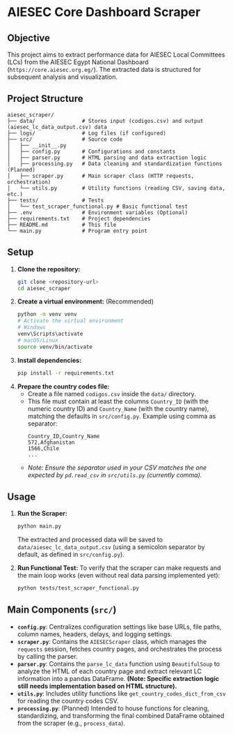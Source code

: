 # AIESEC Core Dashboard Scraper

## Objective

This project aims to extract performance data for AIESEC Local Committees (LCs) from the AIESEC Egypt National Dashboard (`https://core.aiesec.org.eg/`). The extracted data is structured for subsequent analysis and visualization.

## Project Structure

```
aiesec_scraper/
├── data/               # Stores input (codigos.csv) and output (aiesec_lc_data_output.csv) data
├── logs/               # Log files (if configured)
├── src/                # Source code
│   ├── __init__.py
│   ├── config.py       # Configurations and constants
│   ├── parser.py       # HTML parsing and data extraction logic
│   ├── processing.py   # Data cleaning and standardization functions (Planned)
│   ├── scraper.py      # Main scraper class (HTTP requests, orchestration)
│   └── utils.py        # Utility functions (reading CSV, saving data, etc.)
├── tests/              # Tests
│   └── test_scraper_functional.py # Basic functional test
├── .env                # Environment variables (Optional)
├── requirements.txt    # Project dependencies
├── README.md           # This file
└── main.py             # Program entry point
```

## Setup

1.  **Clone the repository:**
    ```bash
    git clone <repository-url>
    cd aiesec_scraper
    ```
2.  **Create a virtual environment:** (Recommended)
    ```bash
    python -m venv venv
    # Activate the virtual environment
    # Windows
    venv\Scripts\activate
    # macOS/Linux
    source venv/bin/activate
    ```
3.  **Install dependencies:**
    ```bash
    pip install -r requirements.txt
    ```
4.  **Prepare the country codes file:**
    *   Create a file named `codigos.csv` inside the `data/` directory.
    *   This file must contain at least the columns `Country_ID` (with the numeric country ID) and `Country_Name` (with the country name), matching the defaults in `src/config.py`. Example using comma as separator:
        ```csv
        Country_ID,Country_Name
        572,Afghanistan
        1566,Chile
        ...
        ```
    *   *Note: Ensure the separator used in your CSV matches the one expected by `pd.read_csv` in `src/utils.py` (currently comma).* 

## Usage

1.  **Run the Scraper:**
    ```bash
    python main.py
    ```
    The extracted and processed data will be saved to `data/aiesec_lc_data_output.csv` (using a semicolon separator by default, as defined in `src/config.py`).

2.  **Run Functional Test:** To verify that the scraper can make requests and the main loop works (even without real data parsing implemented yet):
    ```bash
    python tests/test_scraper_functional.py
    ```

## Main Components (`src/`)

*   **`config.py`**: Centralizes configuration settings like base URLs, file paths, column names, headers, delays, and logging settings.
*   **`scraper.py`**: Contains the `AIESECScraper` class, which manages the `requests` session, fetches country pages, and orchestrates the process by calling the parser.
*   **`parser.py`**: Contains the `parse_lc_data` function using `BeautifulSoup` to analyze the HTML of each country page and extract relevant LC information into a pandas DataFrame. **(Note: Specific extraction logic still needs implementation based on HTML structure).**
*   **`utils.py`**: Includes utility functions like `get_country_codes_dict_from_csv` for reading the country codes CSV.
*   **`processing.py`**: (Planned) Intended to house functions for cleaning, standardizing, and transforming the final combined DataFrame obtained from the scraper (e.g., `process_data`).
